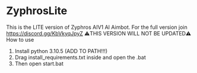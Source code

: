 # ZyphrosLite
This is the LITE version of Zyphros AIV1 AI Aimbot. For the full version join https://discord.gg/KbVkyqJpyZ
⚠️THIS VERSION WILL NOT BE UPDATED⚠️
How to use
1. Install python 3.10.5 (ADD TO PATH!!!)
2. Drag install_requirements.txt inside and open the .bat
3. Then open start.bat
